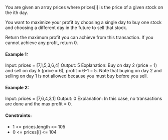 You are given an array prices where prices[i] is the price of a given stock on the ith day.

You want to maximize your profit by choosing a single day to buy one stock and choosing a different day in the future to sell that stock.

Return the maximum profit you can achieve from this transaction. If you cannot achieve any profit, return 0.

 

#### Example 1:

Input: prices = [7,1,5,3,6,4]
Output: 5
Explanation: Buy on day 2 (price = 1) and sell on day 5 (price = 6), profit = 6-1 = 5.
Note that buying on day 2 and selling on day 1 is not allowed because you must buy before you sell.
#### Example 2:

Input: prices = [7,6,4,3,1]
Output: 0
Explanation: In this case, no transactions are done and the max profit = 0.
 

#### Constraints:

- 1 <= prices.length <= 105
- 0 <= prices[i] <= 104